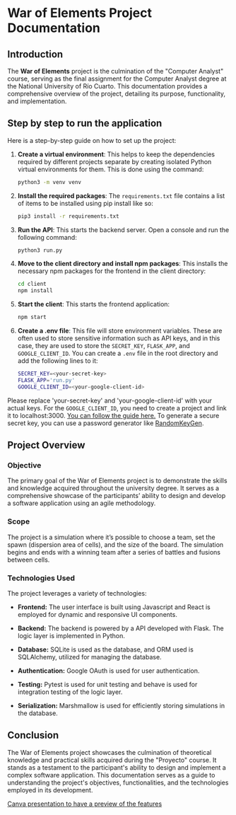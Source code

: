 # War of Elements Project Documentation

## Introduction

The **War of Elements** project is the culmination of the "Computer Analyst" course, serving as the final assignment for the Computer Analyst degree at the National University of Río Cuarto. This documentation provides a comprehensive overview of the project, detailing its purpose, functionality, and implementation.

## Step by step to run the application

Here is a step-by-step guide on how to set up the project:

1. **Create a virtual environment**: This helps to keep the dependencies required by different projects separate by creating isolated Python virtual environments for them. This is done using the command:
    ```bash
    python3 -m venv venv
    ```

2. **Install the required packages**: The `requirements.txt` file contains a list of items to be installed using pip install like so:
    ```bash
    pip3 install -r requirements.txt
    ```

3. **Run the API**: This starts the backend server. Open a console and run the following command:
    ```bash
    python3 run.py
    ```

4. **Move to the client directory and install npm packages**: This installs the necessary npm packages for the frontend in the client directory:
    ```bash
    cd client
    npm install
    ```

5. **Start the client**: This starts the frontend application:
    ```bash
    npm start
    ```

6. **Create a .env file**: This file will store environment variables. These are often used to store sensitive information such as API keys, and in this case, they are used to store the `SECRET_KEY`, `FLASK_APP`, and `GOOGLE_CLIENT_ID`. You can create a `.env` file in the root directory and add the following lines to it:
    ```bash
    SECRET_KEY=<your-secret-key>
    FLASK_APP='run.py'
    GOOGLE_CLIENT_ID=<your-google-client-id>
    ```
Please replace 'your-secret-key' and 'your-google-client-id' with your actual keys. For the `GOOGLE_CLIENT_ID`, you need to create a project and link it to localhost:3000. [You can follow the guide here.](https://developers.google.com/identity/gsi/web/guides/get-google-api-clientid)
To generate a secure secret key, you can use a password generator like [RandomKeyGen](https://randomkeygen.com/).

## Project Overview

### Objective

The primary goal of the War of Elements project is to demonstrate the skills and knowledge acquired throughout the university degree. It serves as a comprehensive showcase of the participants’ ability to design and develop a software application using an agile methodology.

### Scope

The project is a simulation where it’s possible to choose a team, set the spawn (dispersion area of cells), and the size of the board. The simulation begins and ends with a winning team after a series of battles and fusions between cells.

### Technologies Used

The project leverages a variety of technologies:

- **Frontend:** The user interface is built using Javascript and React is employed for dynamic and responsive UI components.

- **Backend:** The backend is powered by a API developed with Flask. The logic layer is implemented in Python. 

- **Database:** SQLite is used as the database, and ORM used is SQLAlchemy, utilized for managing the database. 

- **Authentication:** Google OAuth is used for user authentication.

- **Testing:** Pytest is used for unit testing and behave is used for integration testing of the logic layer.

- **Serialization:** Marshmallow is used for efficiently storing simulations in the database.

## Conclusion

The War of Elements project showcases the culmination of theoretical knowledge and practical skills acquired during the "Proyecto" course. It stands as a testament to the participant's ability to design and implement a complex software application. This documentation serves as a guide to understanding the project's objectives, functionalities, and the technologies employed in its development.

[Canva presentation to have a preview of the features](https://www.canva.com/design/DAF1rrNywsw/5jYv1NlfB84hT9RjLG8Mtg/edit)